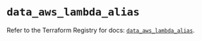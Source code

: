 # `data_aws_lambda_alias`

Refer to the Terraform Registry for docs: [`data_aws_lambda_alias`](https://registry.terraform.io/providers/hashicorp/aws/6.6.0/docs/data-sources/lambda_alias).
